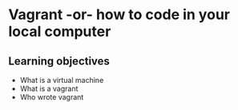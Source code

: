 # Vagrant -or- how to code in your local computer

## Learning objectives
* What is a virtual machine
* What is a vagrant
* Who wrote vagrant
